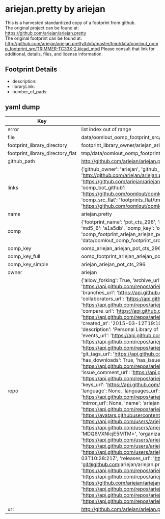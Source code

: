 # ariejan.pretty by ariejan  
This is a harvested standardized copy of a footprint from github.  
The original project can be found at:  
https://github.com/ariejan/ariejan.pretty  
The original footprint can be found at:
http://github.com/ariejan/ariejan.pretty/blob/master/tmp/data/oomlout_oomp_footprint_src/TRIMMER-TC33X-2.kicad_mod
Please consult that link for additional, details, files, and license information.  
## Footprint Details
* description:   
* libraryLink:   
* number_of_pads:   
## yaml dump  
| Key | Value |  
| --- | --- |  
| error | list index out of range |  
| file | data/oomlout_oomp_footprint_src/ariejan.pretty/POT_CTS_296.kicad_mod |  
| footprint_library_directory | footprint_library_owner/ariejan_ariejan.pretty |  
| footprint_library_directory_flat | tmp/data/oomlout_oomp_footprint_src/footprints_flat/ariejan_ariejan_pot_cts_296/working |  
| github_path | http://github.com/ariejan/ariejan.pretty/blob/master/tmp/data/oomlout_oomp_footprint_src/POT_CTS_296.kicad_mod |  
| links | {'github_owner': 'ariejan', 'github_repo_name': 'ariejan.pretty', 'github_src': 'http://github.com/ariejan/ariejan.pretty/blob/master/tmp/data/oomlout_oomp_footprint_src/TRIMMER-TC33X-2.kicad_mod', 'github_src_repo': 'https://github.com/ariejan/ariejan.pretty', 'oomp_bot': 'tmp/data/oomlout_oomp_footprint_src/footprints/ariejan_ariejan_pot_cts_296/working', 'oomp_bot_github': 'https://github.com/oomlout/oomlout_oomp_footprint_bot/tree/main/tmp/data/oomlout_oomp_footprint_src/footprints/ariejan_ariejan_pot_cts_296/working', 'oomp_src_flat': 'footprints_flat/tmp/data/oomlout_oomp_footprint_src/footprints_flat/ariejan_ariejan_pot_cts_296/working', 'oomp_src_flat_github': 'https://github.com/oomlout/oomlout_oomp_footprint_src/tree/main/tmp/data/oomlout_oomp_footprint_src/footprints_flat/ariejan_ariejan_pot_cts_296/working'} |  
| name | ariejan.pretty |  
| oomp | {'footprint_name': 'pot_cts_296', 'library_name': 'ariejan', 'md5': 'a1a5db038b71a5aa1ff5a727c166bd53', 'md5_10': 'a1a5db038b', 'md5_5': 'a1a5d', 'md5_6': 'a1a5db', 'oomp_key': 'oomp_ariejan_ariejan_pot_cts_296', 'oomp_key_extra': 'oomp_footprint_ariejan_ariejan_pot_cts_296', 'oomp_key_full': 'oomp_footprint_ariejan_ariejan_pot_cts_296_a1a5db', 'oomp_key_simple': 'ariejan_ariejan_pot_cts_296', 'original_filename': 'data/oomlout_oomp_footprint_src/ariejan.pretty/POT_CTS_296.kicad_mod', 'owner_name': 'ariejan'} |  
| oomp_key | oomp_ariejan_ariejan_pot_cts_296 |  
| oomp_key_full | oomp_footprint_ariejan_ariejan_pot_cts_296 |  
| oomp_key_simple | ariejan_ariejan_pot_cts_296 |  
| owner | ariejan |  
| repo | {'allow_forking': True, 'archive_url': 'https://api.github.com/repos/ariejan/ariejan.pretty/{archive_format}{/ref}', 'archived': False, 'assignees_url': 'https://api.github.com/repos/ariejan/ariejan.pretty/assignees{/user}', 'blobs_url': 'https://api.github.com/repos/ariejan/ariejan.pretty/git/blobs{/sha}', 'branches_url': 'https://api.github.com/repos/ariejan/ariejan.pretty/branches{/branch}', 'clone_url': 'https://github.com/ariejan/ariejan.pretty.git', 'collaborators_url': 'https://api.github.com/repos/ariejan/ariejan.pretty/collaborators{/collaborator}', 'comments_url': 'https://api.github.com/repos/ariejan/ariejan.pretty/comments{/number}', 'commits_url': 'https://api.github.com/repos/ariejan/ariejan.pretty/commits{/sha}', 'compare_url': 'https://api.github.com/repos/ariejan/ariejan.pretty/compare/{base}...{head}', 'contents_url': 'https://api.github.com/repos/ariejan/ariejan.pretty/contents/{+path}', 'contributors_url': 'https://api.github.com/repos/ariejan/ariejan.pretty/contributors', 'created_at': '2015-03-12T19:10:48Z', 'default_branch': 'master', 'deployments_url': 'https://api.github.com/repos/ariejan/ariejan.pretty/deployments', 'description': 'Personal Library of KiCAD Footprints', 'disabled': False, 'downloads_url': 'https://api.github.com/repos/ariejan/ariejan.pretty/downloads', 'events_url': 'https://api.github.com/repos/ariejan/ariejan.pretty/events', 'fork': False, 'forks': 0, 'forks_count': 0, 'forks_url': 'https://api.github.com/repos/ariejan/ariejan.pretty/forks', 'full_name': 'ariejan/ariejan.pretty', 'git_commits_url': 'https://api.github.com/repos/ariejan/ariejan.pretty/git/commits{/sha}', 'git_refs_url': 'https://api.github.com/repos/ariejan/ariejan.pretty/git/refs{/sha}', 'git_tags_url': 'https://api.github.com/repos/ariejan/ariejan.pretty/git/tags{/sha}', 'git_url': 'git://github.com/ariejan/ariejan.pretty.git', 'has_discussions': False, 'has_downloads': True, 'has_issues': True, 'has_pages': False, 'has_projects': True, 'has_wiki': True, 'homepage': '', 'hooks_url': 'https://api.github.com/repos/ariejan/ariejan.pretty/hooks', 'html_url': 'https://github.com/ariejan/ariejan.pretty', 'id': 32096669, 'is_template': False, 'issue_comment_url': 'https://api.github.com/repos/ariejan/ariejan.pretty/issues/comments{/number}', 'issue_events_url': 'https://api.github.com/repos/ariejan/ariejan.pretty/issues/events{/number}', 'issues_url': 'https://api.github.com/repos/ariejan/ariejan.pretty/issues{/number}', 'keys_url': 'https://api.github.com/repos/ariejan/ariejan.pretty/keys{/key_id}', 'labels_url': 'https://api.github.com/repos/ariejan/ariejan.pretty/labels{/name}', 'language': None, 'languages_url': 'https://api.github.com/repos/ariejan/ariejan.pretty/languages', 'license': None, 'merges_url': 'https://api.github.com/repos/ariejan/ariejan.pretty/merges', 'milestones_url': 'https://api.github.com/repos/ariejan/ariejan.pretty/milestones{/number}', 'mirror_url': None, 'name': 'ariejan.pretty', 'network_count': 0, 'node_id': 'MDEwOlJlcG9zaXRvcnkzMjA5NjY2OQ==', 'notifications_url': 'https://api.github.com/repos/ariejan/ariejan.pretty/notifications{?since,all,participating}', 'open_issues': 0, 'open_issues_count': 0, 'owner': {'avatar_url': 'https://avatars.githubusercontent.com/u/1913?v=4', 'events_url': 'https://api.github.com/users/ariejan/events{/privacy}', 'followers_url': 'https://api.github.com/users/ariejan/followers', 'following_url': 'https://api.github.com/users/ariejan/following{/other_user}', 'gists_url': 'https://api.github.com/users/ariejan/gists{/gist_id}', 'gravatar_id': '', 'html_url': 'https://github.com/ariejan', 'id': 1913, 'login': 'ariejan', 'node_id': 'MDQ6VXNlcjE5MTM=', 'organizations_url': 'https://api.github.com/users/ariejan/orgs', 'received_events_url': 'https://api.github.com/users/ariejan/received_events', 'repos_url': 'https://api.github.com/users/ariejan/repos', 'site_admin': False, 'starred_url': 'https://api.github.com/users/ariejan/starred{/owner}{/repo}', 'subscriptions_url': 'https://api.github.com/users/ariejan/subscriptions', 'type': 'User', 'url': 'https://api.github.com/users/ariejan'}, 'private': False, 'pulls_url': 'https://api.github.com/repos/ariejan/ariejan.pretty/pulls{/number}', 'pushed_at': '2015-11-03T10:28:21Z', 'releases_url': 'https://api.github.com/repos/ariejan/ariejan.pretty/releases{/id}', 'size': 272, 'ssh_url': 'git@github.com:ariejan/ariejan.pretty.git', 'stargazers_count': 1, 'stargazers_url': 'https://api.github.com/repos/ariejan/ariejan.pretty/stargazers', 'statuses_url': 'https://api.github.com/repos/ariejan/ariejan.pretty/statuses/{sha}', 'subscribers_count': 2, 'subscribers_url': 'https://api.github.com/repos/ariejan/ariejan.pretty/subscribers', 'subscription_url': 'https://api.github.com/repos/ariejan/ariejan.pretty/subscription', 'svn_url': 'https://github.com/ariejan/ariejan.pretty', 'tags_url': 'https://api.github.com/repos/ariejan/ariejan.pretty/tags', 'teams_url': 'https://api.github.com/repos/ariejan/ariejan.pretty/teams', 'temp_clone_token': None, 'topics': [], 'trees_url': 'https://api.github.com/repos/ariejan/ariejan.pretty/git/trees{/sha}', 'updated_at': '2018-08-07T07:26:37Z', 'url': 'https://api.github.com/repos/ariejan/ariejan.pretty', 'visibility': 'public', 'watchers': 1, 'watchers_count': 1, 'web_commit_signoff_required': False} |  
| url | http://github.com/ariejan/ariejan.pretty |  

